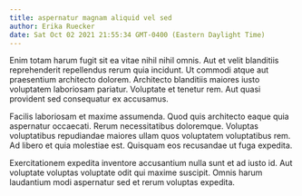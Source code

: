 ```yaml
---
title: aspernatur magnam aliquid vel sed
author: Erika Ruecker
date: Sat Oct 02 2021 21:55:34 GMT-0400 (Eastern Daylight Time)
---
```

Enim totam harum fugit sit ea vitae nihil nihil omnis. Aut et velit blanditiis reprehenderit repellendus rerum quia incidunt. Ut commodi atque aut praesentium architecto dolorem. Architecto blanditiis maiores iusto voluptatem laboriosam pariatur. Voluptate et tenetur rem. Aut quasi provident sed consequatur ex accusamus.

 Facilis laboriosam et maxime assumenda. Quod quis architecto eaque quia aspernatur occaecati. Rerum necessitatibus doloremque. Voluptas voluptatibus repudiandae maiores ullam quos voluptatem voluptatibus rem. Ad libero et quia molestiae est. Quisquam eos recusandae ut fuga expedita.

 Exercitationem expedita inventore accusantium nulla sunt et ad iusto id. Aut voluptate voluptas voluptate odit qui maxime suscipit. Omnis harum laudantium modi aspernatur sed et rerum voluptas expedita.